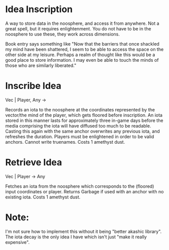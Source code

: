 # Idea Inscription
A way to store data in the noosphere, and access it from anywhere. Not a great spell, but it requires enlightenment. You do not have to be in the noosphere to use these, they work across dimensions.

Book entry says something like "Now that the barriers that once shackled my mind have been shattered, I seem to be able to access the space on the other side at my leisure. Perhaps a realm of thought like this would be a good place to store information. I may even be able to touch the minds of those who are similarly liberated."

# Inscribe Idea
Vec | Player, Any ->

Records an iota to the noosphere at the coordinates represented by the vector/the mind of the player, which gets floored before inscription. An iota stored in this manner lasts for approximately three in-game days before the media comprising the iota will have diffused too much to be readable. Casting this again with the same anchor overwrites any previous iota, and refreshes the duration. Players must be enlightened in order to be valid anchors. Cannot write truenames. Costs 1 amethyst dust.

# Retrieve Idea
Vec | Player -> Any

Fetches an iota from the noosphere which corresponds to the (floored) input coordinates or player. Returns Garbage if used with an anchor with no existing iota. Costs 1 amethyst dust.



# Note:
I'm not sure how to implement this without it being "better akashic library". The iota decay is the only idea I have which isn't just "make it really expensive".
